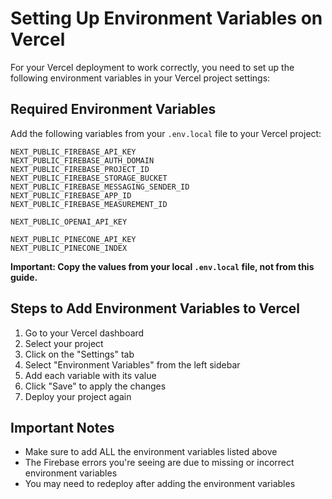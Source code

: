 # Setting Up Environment Variables on Vercel

For your Vercel deployment to work correctly, you need to set up the following environment variables in your Vercel project settings:

## Required Environment Variables

Add the following variables from your `.env.local` file to your Vercel project:

```
NEXT_PUBLIC_FIREBASE_API_KEY
NEXT_PUBLIC_FIREBASE_AUTH_DOMAIN
NEXT_PUBLIC_FIREBASE_PROJECT_ID
NEXT_PUBLIC_FIREBASE_STORAGE_BUCKET
NEXT_PUBLIC_FIREBASE_MESSAGING_SENDER_ID
NEXT_PUBLIC_FIREBASE_APP_ID
NEXT_PUBLIC_FIREBASE_MEASUREMENT_ID

NEXT_PUBLIC_OPENAI_API_KEY

NEXT_PUBLIC_PINECONE_API_KEY
NEXT_PUBLIC_PINECONE_INDEX
```

**Important: Copy the values from your local `.env.local` file, not from this guide.**

## Steps to Add Environment Variables to Vercel

1. Go to your Vercel dashboard
2. Select your project
3. Click on the "Settings" tab
4. Select "Environment Variables" from the left sidebar
5. Add each variable with its value
6. Click "Save" to apply the changes
7. Deploy your project again

## Important Notes

- Make sure to add ALL the environment variables listed above
- The Firebase errors you're seeing are due to missing or incorrect environment variables
- You may need to redeploy after adding the environment variables